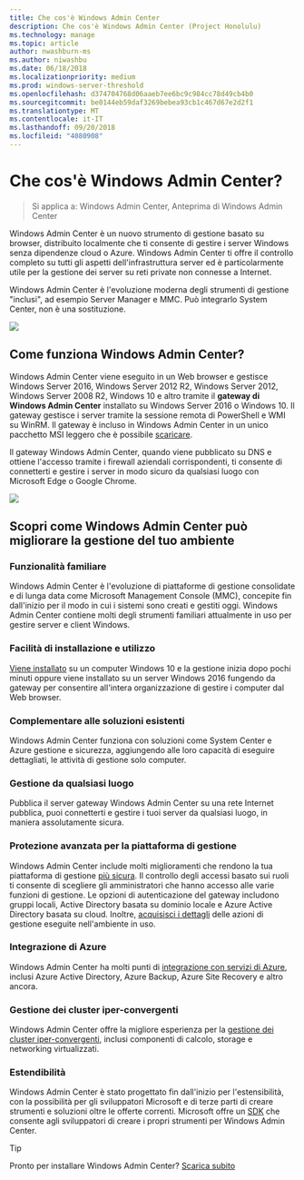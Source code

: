 ```yaml
---
title: Che cos'è Windows Admin Center
description: Che cos'è Windows Admin Center (Project Honolulu)
ms.technology: manage
ms.topic: article
author: nwashburn-ms
ms.author: niwashbu
ms.date: 06/18/2018
ms.localizationpriority: medium
ms.prod: windows-server-threshold
ms.openlocfilehash: d374704768d06aaeb7ee6bc9c984cc78d49cb4b0
ms.sourcegitcommit: be0144eb59daf3269bebea93cb1c467d67e2d2f1
ms.translationtype: MT
ms.contentlocale: it-IT
ms.lasthandoff: 09/20/2018
ms.locfileid: "4080908"
---
```

# Che cos'è Windows Admin Center?

>Si applica a: Windows Admin Center, Anteprima di Windows Admin Center

Windows Admin Center è un nuovo strumento di gestione basato su browser, distribuito localmente che ti consente di gestire i server Windows senza dipendenze cloud o Azure. Windows Admin Center ti offre il controllo completo su tutti gli aspetti dell'infrastruttura server ed è particolarmente utile per la gestione dei server su reti private non connesse a Internet.

Windows Admin Center è l'evoluzione moderna degli strumenti di gestione "inclusi", ad esempio Server Manager e MMC. Può integrarlo System Center, non è una sostituzione.

![](../media/wac-complements.png)

## Come funziona Windows Admin Center?

Windows Admin Center viene eseguito in un Web browser e gestisce Windows Server 2016, Windows Server 2012 R2, Windows Server 2012, Windows Server 2008 R2, Windows 10 e altro tramite il **gateway di Windows Admin Center** installato su Windows Server 2016 o Windows 10. Il gateway gestisce i server tramite la sessione remota di PowerShell e WMI su WinRM. Il gateway è incluso in Windows Admin Center in un unico pacchetto MSI leggero che è possibile [scaricare](https://aka.ms/windowsadmincenter).

Il gateway Windows Admin Center, quando viene pubblicato su DNS e ottiene l'accesso tramite i firewall aziendali corrispondenti, ti consente di connetterti e gestire i server in modo sicuro da qualsiasi luogo con Microsoft Edge o Google Chrome.

![](../media/architecture.png)

## Scopri come Windows Admin Center può migliorare la gestione del tuo ambiente

### **Funzionalità familiare**

Windows Admin Center è l'evoluzione di piattaforme di gestione consolidate e di lunga data come Microsoft Management Console (MMC), concepite fin dall'inizio per il modo in cui i sistemi sono creati e gestiti oggi. Windows Admin Center contiene molti degli strumenti familiari attualmente in uso per gestire server e client Windows.

### **Facilità di installazione e utilizzo**

[Viene installato](../deploy/install.md) su un computer Windows 10 e la gestione inizia dopo pochi minuti oppure viene installato su un server Windows 2016 fungendo da gateway per consentire all'intera organizzazione di gestire i computer dal Web browser.

### **Complementare alle soluzioni esistenti** 

Windows Admin Center funziona con soluzioni come System Center e Azure gestione e sicurezza, aggiungendo alle loro capacità di eseguire dettagliati, le attività di gestione solo computer.

### **Gestione da qualsiasi luogo**

Pubblica il server gateway Windows Admin Center su una rete Internet pubblica, puoi connetterti e gestire i tuoi server da qualsiasi luogo, in maniera assolutamente sicura.

### **Protezione avanzata per la piattaforma di gestione**

Windows Admin Center include molti miglioramenti che rendono la tua piattaforma di gestione [più sicura](../plan/user-access-options.md). Il controllo degli accessi basato sui ruoli ti consente di scegliere gli amministratori che hanno accesso alle varie funzioni di gestione. Le opzioni di autenticazione del gateway includono gruppi locali, Active Directory basata su dominio locale e Azure Active Directory basata su cloud.  Inoltre, [acquisisci i dettagli](../use/logging.md) delle azioni di gestione eseguite nell'ambiente in uso.

### **Integrazione di Azure**

Windows Admin Center ha molti punti di [integrazione con servizi di Azure](../plan/azure-integration-options.md), inclusi Azure Active Directory, Azure Backup, Azure Site Recovery e altro ancora.

### **Gestione dei cluster iper-convergenti**

Windows Admin Center offre la migliore esperienza per la [gestione dei cluster iper-convergenti](../use/manage-hyper-converged.md), inclusi componenti di calcolo, storage e networking virtualizzati.

### **Estendibilità**

Windows Admin Center è stato progettato fin dall'inizio per l'estensibilità, con la possibilità per gli sviluppatori Microsoft e di terze parti di creare strumenti e soluzioni oltre le offerte correnti. Microsoft offre un [SDK](../extend/extensibility-overview.md) che consente agli sviluppatori di creare i propri strumenti per Windows Admin Center.

> [!Tip]
> Pronto per installare Windows Admin Center? [Scarica subito](https://aka.ms/windowsadmincenter)
